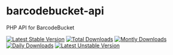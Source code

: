 barcodebucket-api
=================

PHP API for BarcodeBucket

[![Latest Stable Version](https://poser.pugx.org/BarcodeBucket/barcodebucket-api/v/stable.png)](https://packagist.org/packages/BarcodeBucket/barcodebucket-api)
[![Total Downloads](https://poser.pugx.org/BarcodeBucket/barcodebucket-api/downloads.png)](https://packagist.org/packages/BarcodeBucket/barcodebucket-api)
[![Montly Downloads](https://poser.pugx.org/BarcodeBucket/barcodebucket-api/d/monthly.png)](https://packagist.org/packages/BarcodeBucket/barcodebucket-api)
[![Daily Downloads](https://poser.pugx.org/BarcodeBucket/barcodebucket-api/d/daily.png)](https://packagist.org/packages/BarcodeBucket/barcodebucket-api)
[![Latest Unstable Version](https://poser.pugx.org/BarcodeBucket/barcodebucket-api/v/unstable.png)](https://packagist.org/packages/BarcodeBucket/barcodebucket-api)
